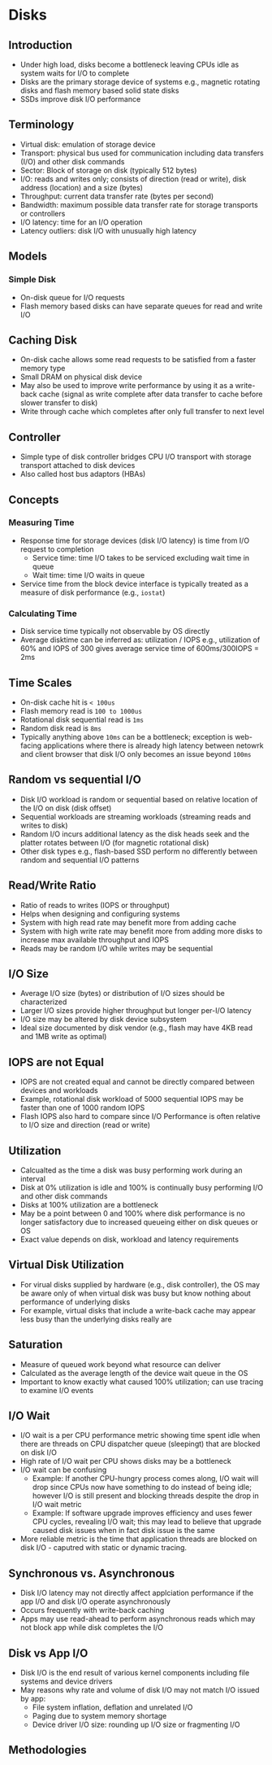 # Disks

## Introduction

- Under high load, disks become a bottleneck leaving CPUs idle as system waits for I/O to complete
- Disks are the primary storage device of systems e.g., magnetic rotating disks and flash memory based solid state disks
- SSDs improve disk I/O performance

## Terminology

- Virtual disk: emulation of storage device
- Transport: physical bus used for communication including data transfers (I/O) and other disk commands
- Sector: Block of storage on disk (typically 512 bytes)
- I/O: reads and writes only; consists of direction (read or write), disk address (location) and a size (bytes)
- Throughput: current data transfer rate (bytes per second)
- Bandwidth: maximum possible data transfer rate for storage transports or controllers
- I/O latency: time for an I/O operation
- Latency outliers: disk I/O with unusually high latency

## Models

### Simple Disk

- On-disk queue for I/O requests
- Flash memory based disks can have separate queues for read and write I/O

## Caching Disk

- On-disk cache allows some read requests to be satisfied from a faster memory type
- Small DRAM on physical disk device
- May also be used to improve write performance by using it as a write-back cache (signal as write complete after data transfer to cache before slower transfer to disk)
- Write through cache which completes after only full transfer to next level

## Controller

- Simple type of disk controller bridges CPU I/O transport with storage transport attached to disk devices
- Also called host bus adaptors (HBAs)

## Concepts

### Measuring Time

- Response time for storage devices (disk I/O latency) is time from I/O request to completion
    * Service time: time I/O takes to be serviced excluding wait time in queue
    * Wait time: time I/O waits in queue
- Service time from the block device interface is typically treated as a measure of disk performance (e.g., `iostat`)

### Calculating Time

- Disk service time typically not observable by OS directly
- Average disktime can be inferred as: utilization / IOPS e.g., utilization of 60% and IOPS of 300 gives average service time of 600ms/300IOPS = 2ms

## Time Scales

- On-disk cache hit is `< 100us`
- Flash memory read is `100 to 1000us`
- Rotational disk sequential read is `1ms`
- Random disk read is `8ms`
- Typically anything above `10ms` can be a bottleneck; exception is web-facing applications where there is already high latency between netowrk and client browser that disk I/O only becomes an issue beyond `100ms`

## Random vs sequential I/O

- Disk I/O workload is random or sequential based on relative location of the I/O on disk (disk offset)
- Sequential workloads are streaming workloads (streaming reads and writes to disk)
- Random I/O incurs additional latency as the disk heads seek and the platter rotates between I/O (for magnetic rotational disk)
- Other disk types e.g., flash-based SSD perform no differently between random and sequential I/O patterns

## Read/Write Ratio

- Ratio of reads to writes (IOPS or throughput)
- Helps when designing and configuring systems
- System with high read rate may benefit more from adding cache
- System with high write rate may benefit more from adding more disks to increase max available throughput and IOPS
- Reads may be random I/O while writes may be sequential

## I/O Size

- Average I/O size (bytes) or distribution of I/O sizes should be characterized
- Larger I/O sizes provide higher throughput but longer per-I/O latency
- I/O size may be altered by disk device subsystem
- Ideal size documented by disk vendor (e.g., flash may have 4KB read and 1MB write as optimal)

## IOPS are not Equal

- IOPS are not created equal and cannot be directly compared between devices and workloads
- Example, rotational disk workload of 5000 sequential IOPS may be faster than one of 1000 random IOPS
- Flash IOPS also hard to compare since I/O Performance is often relative to I/O size and direction (read or write)

## Utilization

- Calcualted as the time a disk was busy performing work during an interval
- Disk at 0% utilization is idle and 100% is continually busy performing I/O and other disk commands
- Disks at 100% utilization are a bottleneck
- May be a point between 0 and 100% where disk performance is no longer satisfactory due to increased queueing either on disk queues or OS
- Exact value depends on disk, workload and latency requirements

## Virtual Disk Utilization

- For virual disks supplied by hardware (e.g., disk controller), the OS may be aware only of when virtual disk was busy but know nothing about performance of underlying disks
- For example, virtual disks that include a write-back cache may appear less busy than the underlying disks really are

## Saturation

- Measure of queued work beyond what resource can deliver
- Calculated as the average length of the device wait queue in the OS
- Important to know exactly what caused 100% utilization; can use tracing to examine I/O events

## I/O Wait

- I/O wait is a per CPU performance metric showing time spent idle when there are threads on CPU dispatcher queue (sleepingt) that are blocked on disk I/O
- High rate of I/O wait per CPU shows disks may be a bottleneck
- I/O wait can be confusing
    * Example: If another CPU-hungry process comes along, I/O wait will drop since CPUs now have something to do instead of being idle; however I/O is still present and blocking threads despite the drop in I/O wait metric
    * Example: If software upgrade improves efficiency and uses fewer CPU cycles, revealing I/O wait; this may lead to believe that upgrade caused disk issues when in fact disk issue is the same
- More reliable metric is the time that application threads are blocked on disk I/O - caputred with static or dynamic tracing.

## Synchronous vs. Asynchronous

- Disk I/O latency may not directly affect applciation performance if the app I/O and disk I/O operate asynchronously
- Occurs frequently with write-back caching
- Apps may use read-ahead to perform asynchronous reads which may not block app while disk completes the I/O

## Disk vs App I/O

- Disk I/O is the end result of various kernel components including file systems and device drivers
- May reasons why rate and volume of disk I/O may not match I/O issued by app:
    * File system inflation, deflation and unrelated I/O
    * Paging due to system memory shortage
    * Device driver I/O size: rounding up I/O size or fragmenting I/O

## Methodologies


